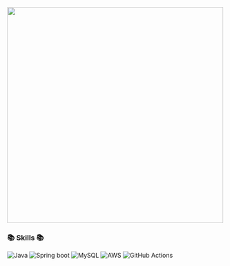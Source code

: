 <a href="https://github.com/devxb/gitanimals">
    <img src = "https://render.gitanimals.org/farms/veronees" width = "500">
</a>

### 📚 Skills 📚
<p>
    
  ![Java](https://img.shields.io/badge/java-%23ED8B00.svg?style=flat&logo=openjdk&logoColor=white)
  ![Spring boot](https://img.shields.io/badge/Springboot-%236DB33F.svg?style=flat&logo=spring&logoColor=white)
  ![MySQL](https://img.shields.io/badge/mysql-%2300f.svg?style=flat&logo=mysql&logoColor=white)
  ![AWS](https://img.shields.io/badge/AWS-%23232F3E.svg?style=flat&logo=amazon-aws&logoColor=white)
  ![GitHub Actions](https://img.shields.io/badge/GitHub%20Actions-2088FF?style=flat-round&logo=githubactions&logoColor=white)

</p>

